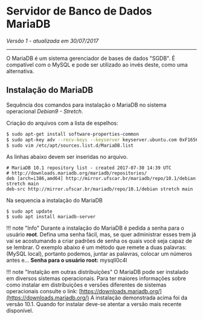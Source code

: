 Servidor de Banco de Dados MariaDB
==================================

_Versão 1 - atualizada em 30/07/2017_

-----

O MariaDB é um sistema gerenciador de bases de dados "SGDB". É compatível com o MySQL e pode ser utilizado ao invés deste, como uma alternativa.

## Instalação do MariaDB

Sequência dos comandos para instalação o MariaDB no sistema operacional _Debian9 - Stretch_.

Criação do arquivos com a lista de espelhos:

```bash
$ sudo apt-get install software-properties-common
$ sudo apt-key adv --recv-keys --keyserver keyserver.ubuntu.com 0xF1656F24C74CD1D8
$ sudo vim /etc/apt/sources.list.d/MariaDB.list
```

As linhas abaixo devem ser inseridas no arquivo.

```
# MariaDB 10.1 repository list - created 2017-07-30 14:39 UTC
# http://downloads.mariadb.org/mariadb/repositories/
deb [arch=i386,amd64] http://mirror.ufscar.br/mariadb/repo/10.1/debian stretch main
deb-src http://mirror.ufscar.br/mariadb/repo/10.1/debian stretch main
```

Na sequencia a instalação do MariaDB

```
$ sudo apt update
$ sudo apt install mariadb-server
```

!!! note "Info"
	Durante a instalação do MariaDB é pedida a senha para o usuário **root**. Defina uma senha fácil, mas, se quer administrar esses trem já vai se acostumando a criar padrões de senha os quais você seja capaz de se lembrar.
	O exemplo abaixo é um método que remete a duas palavras: (MySQL local), portanto podemos, juntar as palavras, colocar um números antes e...
	**Senha para o usuário root:** mysqll0c4l

!!! note "Instalção em outras distribuições"
    O MariaDB pode ser instalado em diversos sistemas operacionais. Para ter maiores informações sobre como instalar em distribuições e versões diferentes de sistemas operacionais consulte o link:
    [https://downloads.mariadb.org/](https://downloads.mariadb.org/)
    A instalação demonstrada acima foi da versão 10.1. Quando for instalar deve-se atentar a versão mais recente disponível.

